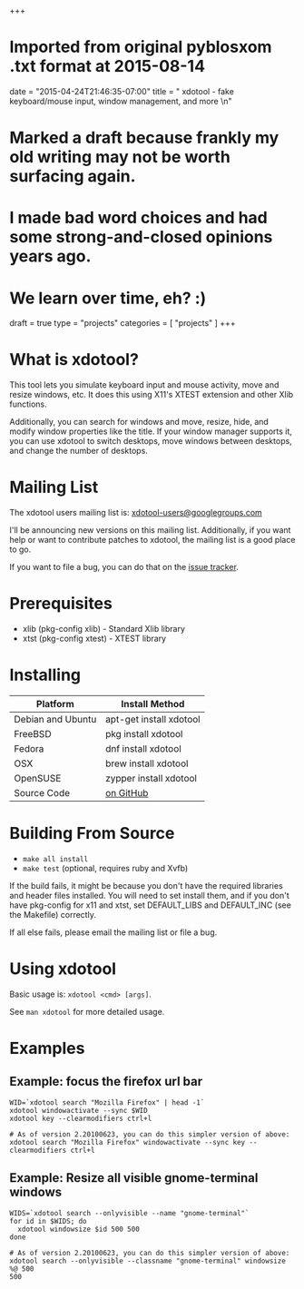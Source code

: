 +++
# Imported from original pyblosxom .txt format at 2015-08-14
date = "2015-04-24T21:46:35-07:00"
title = " xdotool  -  fake keyboard/mouse input, window management, and more \n"
# Marked a draft because frankly my old writing may not be worth surfacing again.
# I made bad word choices and had some strong-and-closed opinions years ago.
# We learn over time, eh? :)
draft = true
type = "projects"
categories = [ "projects" ]
+++

# What is xdotool? 

This tool lets you simulate keyboard input and mouse activity, move and
resize windows, etc. It does this using X11's XTEST extension and other
Xlib functions.

Additionally, you can search for windows and move, resize, hide, and modify
window properties like the title. If your window manager supports it, you
can use xdotool to switch desktops, move windows between desktops, and
change the number of
desktops.
  
# Mailing List

The xdotool users mailing list is: <a href="mailto:xdotool-users@googlegroups.com">xdotool-users@googlegroups.com</a>

I'll be announcing new versions on this mailing list. Additionally, if you
want help or want to contribute patches to xdotool, the mailing list is a
good place to go.

If you want to file a bug, you can do that on the [issue tracker](https://github.com/jordansissel/xdotool/issues).

# Prerequisites

* xlib (pkg-config xlib) - Standard Xlib library
* xtst (pkg-config xtest) - XTEST library

# Installing

Platform | Install Method 
---------|-----
Debian and Ubuntu | apt-get install xdotool 
FreeBSD | pkg install xdotool 
Fedora | dnf install xdotool 
OSX | brew install xdotool 
OpenSUSE | zypper install xdotool 
Source Code | [on GitHub](https://github.com/jordansissel/xdotool/releases) 

# Building From Source

* `make all install`
* `make test` (optional, requires ruby and Xvfb)

If the build fails, it might be because you don't have the required
libraries and header files installed. You will need to set install them,
and if you don't have pkg-config for x11 and xtst, set DEFAULT_LIBS and
DEFAULT_INC (see the Makefile) correctly.

If all else fails, please email the mailing list or file a bug.

# Using xdotool

Basic usage is: `xdotool <cmd> [args]`.

See `man xdotool` for more detailed usage.

# Examples

## Example: focus the firefox url bar

```
WID=`xdotool search "Mozilla Firefox" | head -1`
xdotool windowactivate --sync $WID
xdotool key --clearmodifiers ctrl+l

# As of version 2.20100623, you can do this simpler version of above:
xdotool search "Mozilla Firefox" windowactivate --sync key --clearmodifiers ctrl+l
```

## Example: Resize all visible gnome-terminal windows

```
WIDS=`xdotool search --onlyvisible --name "gnome-terminal"`
for id in $WIDS; do
  xdotool windowsize $id 500 500
done

# As of version 2.20100623, you can do this simpler version of above:
xdotool search --onlyvisible --classname "gnome-terminal" windowsize %@ 500
500
```